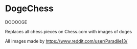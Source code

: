 # DogeChess
DOOOOGE

Replaces all chess pieces on Chess.com with images of doges

All images made by https://www.reddit.com/user/Paradile13/